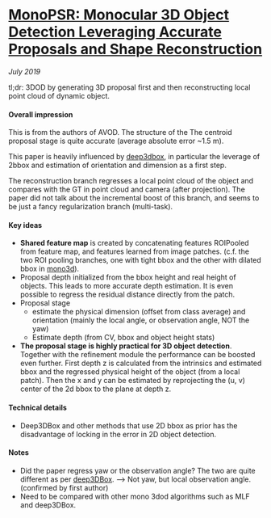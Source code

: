 # [MonoPSR: Monocular 3D Object Detection Leveraging Accurate Proposals and Shape Reconstruction](https://arxiv.org/abs/1904.01690)

_July 2019_

tl;dr: 3DOD by generating 3D proposal first and then reconstructing local point cloud of dynamic object. 

#### Overall impression
This is from the authors of AVOD. The structure of the The centroid proposal stage is quite accurate (average absolute error ~1.5 m).

This paper is heavily influenced by [deep3dbox](deep3dbox.md), in particular the leverage of 2bbox and estimation of orientation and dimension as a first step.

The reconstruction branch regresses a local point cloud of the object and compares with the GT in point cloud and camera (after projection). The paper did not talk about the incremental boost of this branch, and seems to be just a fancy regularization branch (multi-task).

#### Key ideas
- **Shared feature map** is created by concatenating features ROIPooled from feature map, and features learned from image patches. (c.f. the two ROI pooling branches, one with tight bbox and the other with dilated bbox in [mono3d](mono3d.md)).
- Proposal depth initialized from the bbox height and real height of objects. This leads to more accurate depth estimation. It is even possible to regress the residual distance directly from the patch.
- Proposal stage
	- estimate the physical dimension (offset from class average) and orientation (mainly the local angle, or observation angle, NOT the yaw)
	- Estimate depth (from CV, bbox and object height stats)
- **The proposal stage is highly practical for 3D object detection**. Together with the refinement module the performance can be boosted even further. First depth z is calculated from the intrinsics and estimated bbox and the regressed physical height of the object (from a local patch). Then the x and y can be estimated by reprojecting the (u, v) center of the 2d bbox to the plane at depth z. 

#### Technical details
- Deep3DBox and other methods that use 2D bbox as prior has the disadvantage of locking in the error in 2D object detection.

#### Notes
- Did the paper regress yaw or the observation angle? The two are quite different as per [deep3DBox](deep3dbox.md). --> Not yaw, but local observation angle. (confirmed by first author)
- Need to be compared with other mono 3dod algorithms such as MLF and deep3DBox.

